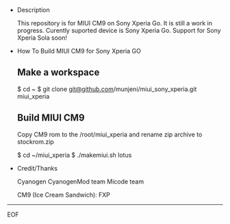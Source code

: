 * Description

  This repository is for MIUI CM9 on Sony Xperia Go.
  It is still a work in progress.
  Curently suported device is Sony Xperia Go.
  Support for Sony Xperia Sola soon!

* How To Build MIUI CM9 for Sony Xperia GO

  Make a workspace
  ----------------

  $ cd ~
  $ git clone git@github.com/munjeni/miui_sony_xperia.git miui_xperia

  Build MIUI CM9
  --------------

  Copy CM9 rom to the /root/miui_xperia and rename zip archive to stockrom.zip 

  $ cd ~/miui_xperia
  $ ./makemiui.sh lotus


* Credit/Thanks

    Cyanogen
    CyanogenMod team
    Micode team

  CM9 (Ice Cream Sandwich):
    FXP

----
EOF
